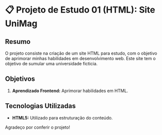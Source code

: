 # 📋 Projeto de Estudo 01 (HTML): Site UniMag

## Resumo

O projeto consiste na criação de um site HTML para estudo, com o objetivo de aprimorar minhas habilidades em desenvolvimento web. Este site tem o objetivo de sumular uma universidade ficticia.

## Objetivos

1. **Aprendizado Frontend:** Aprimorar habilidades em HTML.

## Tecnologias Utilizadas

- **HTML5:** Utilizado para estruturação do conteúdo.

Agradeço por conferir o projeto!
